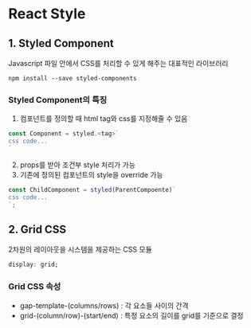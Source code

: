 # React Style

## 1. Styled Component

Javascript 파일 안에서 CSS를 처리할 수 있게 해주는 대표적인 라이브러리

```
npm install --save styled-components
```

### Styled Component의 특징

1. 컴포넌트를 정의할 때 html tag와 css를 지정해줄 수 있음

```js
const Component = styled.<tag>`
css code...
`
```

2. props를 받아 조건부 style 처리가 가능
3. 기존에 정의된 컴포넌트의 style을 override 가능

```js
const ChildComponent = styled(ParentCompoente)`
css code...
`;
```

## 2. Grid CSS

2차원의 레이아웃을 시스템을 제공하는 CSS 모듈

```css
display: grid;
```

### Grid CSS 속성

- gap-template-(columns/rows) : 각 요소들 사이의 간격
- grid-(column/row)-(start/end) : 특정 요소의 길이를 grid를 기준으로 결정

